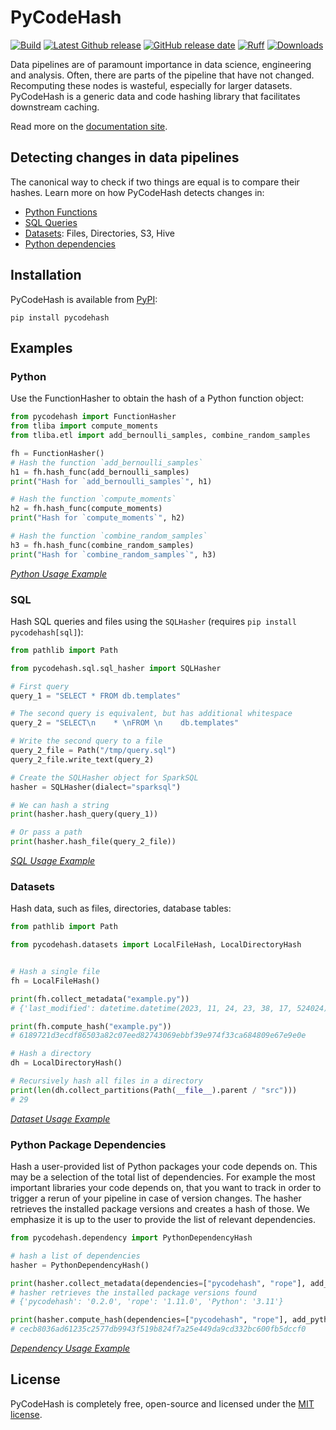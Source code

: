 # PyCodeHash

[![Build](https://github.com/pycodehash/pycodehash/actions/workflows/build.yml/badge.svg?branch=main)](https://github.com/pycodehash/pycodehash/actions)
[![Latest Github release](https://img.shields.io/github/v/release/pycodehash/pycodehash)](https://github.com/pycodehash/pycodehash/releases)
[![GitHub release date](https://img.shields.io/github/release-date/pycodehash/pycodehash)](https://github.com/pycodehash/pycodehash/releases)
[![Ruff](https://img.shields.io/endpoint?url=https://raw.githubusercontent.com/charliermarsh/ruff/main/assets/badge/v1.json)](https://github.com/astral-sh/ruff)
[![Downloads](https://static.pepy.tech/badge/pycodehash)](https://pepy.tech/project/pycodehash)

Data pipelines are of paramount importance in data science, engineering and analysis.
Often, there are parts of the pipeline that have not changed.
Recomputing these nodes is wasteful, especially for larger datasets.
PyCodeHash is a generic data and code hashing library that facilitates downstream caching.

Read more on the [documentation site](https://pycodehash.github.io/pycodehash/).

## Detecting changes in data pipelines

The canonical way to check if two things are equal is to compare their hashes.
Learn more on how PyCodeHash detects changes in:

- [Python Functions](https://pycodehash.github.io/pycodehash/python_functions/)
- [SQL Queries](https://pycodehash.github.io/pycodehash/sql_queries/)
- [Datasets](https://pycodehash.github.io/pycodehash/datasets/): Files, Directories, S3, Hive
- [Python dependencies](https://pycodehash.github.io/pycodehash/dependencies/)

## Installation

PyCodeHash is available from [PyPI](https://pypi.org/project/pycodehash/):

```shell
pip install pycodehash
```

## Examples

### Python

Use the FunctionHasher to obtain the hash of a Python function object:

```python
from pycodehash import FunctionHasher
from tliba import compute_moments
from tliba.etl import add_bernoulli_samples, combine_random_samples

fh = FunctionHasher()
# Hash the function `add_bernoulli_samples`
h1 = fh.hash_func(add_bernoulli_samples)
print("Hash for `add_bernoulli_samples`", h1)

# Hash the function `compute_moments`
h2 = fh.hash_func(compute_moments)
print("Hash for `compute_moments`", h2)

# Hash the function `combine_random_samples`
h3 = fh.hash_func(combine_random_samples)
print("Hash for `combine_random_samples`", h3)
```
_[Python Usage Example](https://github.com/pycodehash/pycodehash/blob/main/example.py)_

### SQL

Hash SQL queries and files using the `SQLHasher` (requires `pip install pycodehash[sql]`):

```python
from pathlib import Path

from pycodehash.sql.sql_hasher import SQLHasher

# First query
query_1 = "SELECT * FROM db.templates"

# The second query is equivalent, but has additional whitespace
query_2 = "SELECT\n    * \nFROM \n    db.templates"

# Write the second query to a file
query_2_file = Path("/tmp/query.sql")
query_2_file.write_text(query_2)

# Create the SQLHasher object for SparkSQL
hasher = SQLHasher(dialect="sparksql")

# We can hash a string
print(hasher.hash_query(query_1))

# Or pass a path
print(hasher.hash_file(query_2_file))
```
_[SQL Usage Example](https://github.com/pycodehash/pycodehash/blob/main/example_sql.py)_

### Datasets

Hash data, such as files, directories, database tables:

```python
from pathlib import Path

from pycodehash.datasets import LocalFileHash, LocalDirectoryHash


# Hash a single file
fh = LocalFileHash()

print(fh.collect_metadata("example.py"))
# {'last_modified': datetime.datetime(2023, 11, 24, 23, 38, 17, 524024), 'size': 543}

print(fh.compute_hash("example.py"))
# 6189721d3ecdf86503a82c07eed82743069ebbf39e974f33ca684809e67e9e0e

# Hash a directory
dh = LocalDirectoryHash()

# Recursively hash all files in a directory
print(len(dh.collect_partitions(Path(__file__).parent / "src")))
# 29
```
_[Dataset Usage Example](https://github.com/pycodehash/pycodehash/blob/main/example_data.py)_


### Python Package Dependencies

Hash a user-provided list of Python packages your code depends on. This may be a selection of the total list of dependencies.
For example the most important libraries your code depends on, that you want to track in order to trigger a rerun of your pipeline in case of version changes.
The hasher retrieves the installed package versions and creates a hash of those. We emphasize it is up to the user to provide the list of relevant dependencies.

```python
from pycodehash.dependency import PythonDependencyHash

# hash a list of dependencies
hasher = PythonDependencyHash()

print(hasher.collect_metadata(dependencies=["pycodehash", "rope"], add_python_version=True))
# hasher retrieves the installed package versions found
# {'pycodehash': '0.2.0', 'rope': '1.11.0', 'Python': '3.11'}

print(hasher.compute_hash(dependencies=["pycodehash", "rope"], add_python_version=True))
# cecb8036ad61235c2577db9943f519b824f7a25e449da9cd332bc600fb5dccf0
```
_[Dependency Usage Example](https://github.com/pycodehash/pycodehash/blob/main/example_dependency.py)_



## License

PyCodeHash is completely free, open-source and licensed under the [MIT license](https://en.wikipedia.org/wiki/MIT_License).
